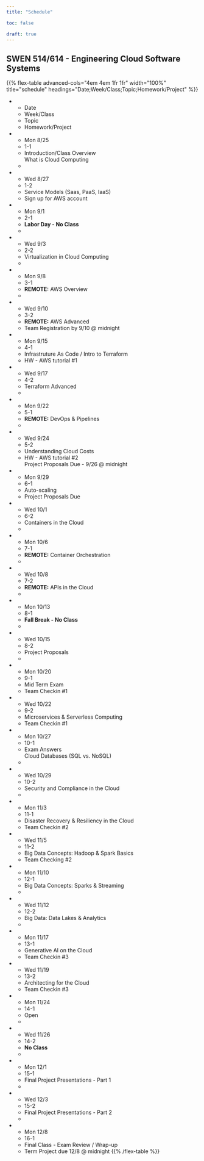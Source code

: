 ```yaml
---
title: "Schedule"

toc: false

draft: true
---
```


## SWEN 514/614 - Engineering Cloud Software Systems

{{% flex-table advanced-cols="4em 4em 1fr 1fr" width="100%" title="schedule" headings="Date;Week/Class;Topic;Homework/Project" %}}
- * Date
  * Week/Class
  * Topic
  * Homework/Project

- * Mon 8/25
  * 1-1
  * Introduction/Class Overview\
    What is Cloud Computing
  * 

- * Wed 8/27
  * 1-2
  * Service Models (Saas, PaaS, IaaS)
  * Sign up for AWS account

- * Mon 9/1
  * 2-1
  * **Labor Day - No Class**
  * 

- * Wed 9/3
  * 2-2
  * Virtualization in Cloud Computing
  * 

- * Mon 9/8
  * 3-1
  * **REMOTE:** AWS Overview
  * 

- * Wed 9/10
  * 3-2
  * **REMOTE:** AWS Advanced
  * Team Registration by 9/10 @ midnight

- * Mon 9/15
  * 4-1
  * Infrastruture As Code / Intro to Terraform
  * HW - AWS tutorial #1

- * Wed 9/17
  * 4-2
  * Terraform Advanced
  * 

- * Mon 9/22
  * 5-1
  * **REMOTE:** DevOps & Pipelines
  * 

- * Wed 9/24
  * 5-2
  * Understanding Cloud Costs
  * HW - AWS tutorial #2\
    Project Proposals Due - 9/26 @ midnight

- * Mon 9/29
  * 6-1
  * Auto-scaling
  * Project Proposals Due

- * Wed 10/1
  * 6-2
  * Containers in the Cloud
  * 

- * Mon 10/6
  * 7-1
  * **REMOTE:** Container Orchestration
  * 

- * Wed 10/8
  * 7-2
  * **REMOTE:** APIs in the Cloud
  * 

- * Mon 10/13
  * 8-1
  * **Fall Break - No Class**
  * 

- * Wed 10/15
  * 8-2
  * Project Proposals
  * 

- * Mon 10/20
  * 9-1
  * Mid Term Exam
  * Team Checkin #1

- * Wed 10/22
  * 9-2
  * Microservices & Serverless Computing
  * Team Checkin #1

- * Mon 10/27
  * 10-1
  * Exam Answers\
    Cloud Databases (SQL vs. NoSQL)
  * 

- * Wed 10/29
  * 10-2
  * Security and Compliance in the Cloud
  * 

- * Mon 11/3
  * 11-1
  * Disaster Recovery & Resiliency in the Cloud
  * Team Checkin #2

- * Wed 11/5
  * 11-2
  * Big Data Concepts: Hadoop & Spark Basics
  * Team Checking #2

- * Mon 11/10
  * 12-1
  * Big Data Concepts: Sparks & Streaming
  * 

- * Wed 11/12
  * 12-2
  * Big Data: Data Lakes & Analytics
  * 

- * Mon 11/17
  * 13-1
  * Generative AI on the Cloud
  * Team Checkin #3

- * Wed 11/19
  * 13-2
  * Architecting for the Cloud
  * Team Checkin #3

- * Mon 11/24
  * 14-1
  * Open
  * 

- * Wed 11/26
  * 14-2
  * **No Class**
  * 

- * Mon 12/1
  * 15-1
  * Final Project Presentations - Part 1
  * 

- * Wed 12/3
  * 15-2
  * Final Project Presentations - Part 2
  * 

- * Mon 12/8
  * 16-1
  * Final Class - Exam Review / Wrap-up
  * Term Project due 12/8 @ midnight
{{% /flex-table %}}